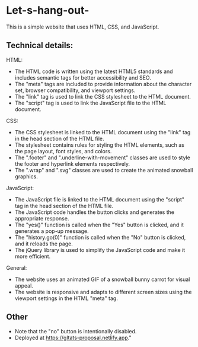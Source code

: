 # Let-s-hang-out-
This is a simple website that uses HTML, CSS, and JavaScript.


## Technical details: 
HTML:  
- The HTML code is written using the latest HTML5 standards and includes semantic tags for better accessibility and SEO.  
- The "meta" tags are included to provide information about the character set, browser compatibility, and viewport settings.  
- The "link" tag is used to link the CSS stylesheet to the HTML document.  
- The "script" tag is used to link the JavaScript file to the HTML document.  

CSS:  
- The CSS stylesheet is linked to the HTML document using the "link" tag in the head section of the HTML file.  
- The stylesheet contains rules for styling the HTML elements, such as the page layout, font styles, and colors.  
- The ".footer" and ".underline-with-movement" classes are used to style the footer and hyperlink elements respectively.  
- The ".wrap" and ".svg" classes are used to create the animated snowball graphics.  

JavaScript:  
- The JavaScript file is linked to the HTML document using the "script" tag in the head section of the HTML file.  
- The JavaScript code handles the button clicks and generates the appropriate response.  
- The "yes()" function is called when the "Yes" button is clicked, and it generates a pop-up message.  
- The "history.go(0)" function is called when the "No" button is clicked, and it reloads the page.  
- The jQuery library is used to simplify the JavaScript code and make it more efficient.  

General:  
- The website uses an animated GIF of a snowball bunny carrot for visual appeal.
- The website is responsive and adapts to different screen sizes using the viewport settings in the HTML "meta" tag.

## Other
- Note that the "no" button is intentionally disabled.  
- Deployed at https://gltats-proposal.netlify.app."
